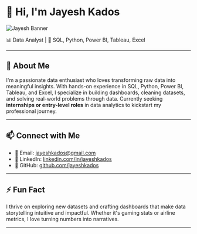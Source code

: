 # 👋 Hi, I'm **Jayesh Kados**

![Jayesh Banner](https://export-download.canva.com/JiSl0/DAGzEOJiSl0/2/0/0001-4165182114535185857.png?X-Amz-Algorithm=AWS4-HMAC-SHA256&X-Amz-Credential=AKIAQYCGKMUH5AO7UJ26%2F20250914%2Fus-east-1%2Fs3%2Faws4_request&X-Amz-Date=20250914T181058Z&X-Amz-Expires=85667&X-Amz-Signature=d10f2bdb2b87f16bac496ce613b24e2585e120bd038f99a33b6a81e077bda8f5&X-Amz-SignedHeaders=host&response-content-disposition=attachment%3B%20filename%2A%3DUTF-8%27%27BLack%2520Minimalist%2520Corporate%2520Staff%2520Identity%2520LinkedIn%2520Banner.png&response-expires=Mon%2C%2015%20Sep%202025%2017%3A58%3A45%20GMT)

 📊 Data Analyst | 🧠 SQL, Python, Power BI, Tableau, Excel

---

## 🚀 About Me

I'm a passionate data enthusiast who loves transforming raw data into meaningful insights. With hands-on experience in SQL, Python, Power BI, Tableau, and Excel, I specialize in building dashboards, cleaning datasets, and solving real-world problems through data. Currently seeking **internships or entry-level roles** in data analytics to kickstart my professional journey.

---
## 📫 Connect with Me

- 📧 Email: [jayeshkados@gmail.com](mailto:jayeshkados@gmail.com)
- 💼 LinkedIn: [linkedin.com/in/jayeshkados](www.linkedin.com/in/jayesh501)
- 🐙 GitHub: [github.com/jayeshkados](https://github.com/jayeshkados)

---

## ⚡ Fun Fact

I thrive on exploring new datasets and crafting dashboards that make data storytelling intuitive and impactful. Whether it's gaming stats or airline metrics, I love turning numbers into narratives.

---
